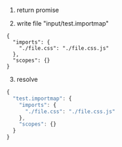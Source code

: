 1. return promise

2. write file "input/test.importmap"
```importmap
{
  "imports": {
    "./file.css": "./file.css.js"
  },
  "scopes": {}
}
```

3. resolve
```js
{
  "test.importmap": {
    "imports": {
      "./file.css": "./file.css.js"
    },
    "scopes": {}
  }
}
```